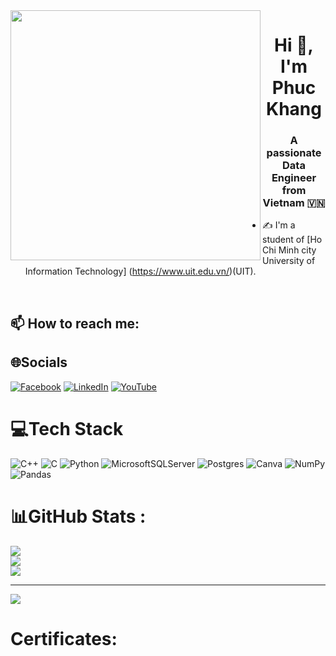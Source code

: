 <img align="left" width="400" src="https://github.githubassets.com/images/modules/profile/profile-first-repo.svg">
<h1 align="center">Hi 👋, I'm Phuc Khang</h1>
<p align="center">
  <h3 align="center">A passionate Data Engineer from Vietnam 🇻🇳 </h3>
</p>


- ✍ I'm a student of [Ho Chi Minh city University of Information Technology] (https://www.uit.edu.vn/)(UIT).
<br />

## 📫 How to reach me:



## 🌐Socials
[![Facebook](https://img.shields.io/badge/Facebook-%231877F2.svg?logo=Facebook&logoColor=white)](https://facebook.com/https://www.facebook.com/profile.php?id=100030551496563) [![LinkedIn](https://img.shields.io/badge/LinkedIn-%230077B5.svg?logo=linkedin&logoColor=white)](https://linkedin.com/in/https://www.linkedin.com/in/khang-nguy%E1%BB%85n-ph%C3%BAc-386361250/) [![YouTube](https://img.shields.io/badge/YouTube-%23FF0000.svg?logo=YouTube&logoColor=white)](https://youtube.com/c/https://www.youtube.com/channel/UCz71Au_YWIrHO0lgGr7Neuw) 

# 💻Tech Stack
![C++](https://img.shields.io/badge/c++-%2300599C.svg?style=for-the-badge&logo=c%2B%2B&logoColor=white) ![C](https://img.shields.io/badge/c-%2300599C.svg?style=for-the-badge&logo=c&logoColor=white) ![Python](https://img.shields.io/badge/python-3670A0?style=for-the-badge&logo=python&logoColor=ffdd54) ![MicrosoftSQLServer](https://img.shields.io/badge/Microsoft%20SQL%20Sever-CC2927?style=for-the-badge&logo=microsoft%20sql%20server&logoColor=white) ![Postgres](https://img.shields.io/badge/postgres-%23316192.svg?style=for-the-badge&logo=postgresql&logoColor=white) ![Canva](https://img.shields.io/badge/Canva-%2300C4CC.svg?style=for-the-badge&logo=Canva&logoColor=white) ![NumPy](https://img.shields.io/badge/numpy-%23013243.svg?style=for-the-badge&logo=numpy&logoColor=white) ![Pandas](https://img.shields.io/badge/pandas-%23150458.svg?style=for-the-badge&logo=pandas&logoColor=white)
# 📊GitHub Stats :
![](https://github-readme-stats.vercel.app/api?username=Khang2561&theme=radical&hide_border=false&include_all_commits=false&count_private=false)<br/>
![](https://github-readme-streak-stats.herokuapp.com/?user=Khang2561&theme=radical&hide_border=false)<br/>
![](https://github-readme-stats.vercel.app/api/top-langs/?username=Khang2561&theme=radical&hide_border=false&include_all_commits=false&count_private=false&layout=compact)

---
[![](https://visitcount.itsvg.in/api?id=Khang2561&icon=0&color=0)](https://visitcount.itsvg.in)


# Certificates:



